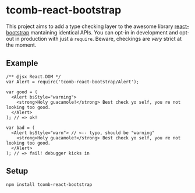 # tcomb-react-bootstrap

This project aims to add a type checking layer to
the awesome library [react-bootstrap](https://github.com/react-bootstrap/react-bootstrap) mantaining identical APIs.
You can opt-in in development and opt-out in production with just a `require`.
Beware, checkings are *very* strict at the moment.

## Example

    /** @jsx React.DOM */
    var Alert = require('tcomb-react-bootstrap/Alert');

    var good = (
      <Alert bsStyle="warning">
        <strong>Holy guacamole!</strong> Best check yo self, you re not looking too good.
      </Alert>
    ); // => ok!

    var bad = (
      <Alert bsStyle="warn"> // <-- typo, should be "warning"
        <strong>Holy guacamole!</strong> Best check yo self, you re not looking too good.
      </Alert>
    ); // => fail! debugger kicks in

## Setup

    npm install tcomb-react-bootstrap
